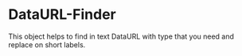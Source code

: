 # DataURL-Finder
This object helps to find in text DataURL with type that you need and replace on short labels.
